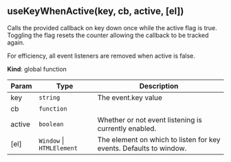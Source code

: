 <a name="useKeyWhenActive"></a>

## useKeyWhenActive(key, cb, active, [el])
Calls the provided callback on key down once while
the active flag is true. Toggling the flag resets the
counter allowing the callback to be tracked again.

For efficiency, all event listeners are removed when active is false.

**Kind**: global function  

| Param | Type | Description |
| --- | --- | --- |
| key | <code>string</code> | The event.key value |
| cb | <code>function</code> |  |
| active | <code>boolean</code> | Whether or not event listening is   currently enabled. |
| [el] | <code>Window</code> \| <code>HTMLElement</code> | The element on which to listen for key events.   Defaults to window. |


